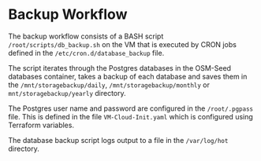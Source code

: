 # Backup Workflow

The backup workflow consists of a BASH script `/root/scripts/db_backup.sh` on the VM that is executed by CRON jobs defined in the `/etc/cron.d/database_backup` file.

The script iterates through the Postgres databases in the OSM-Seed databases container, takes a backup of each database and saves them in the `/mnt/storagebackup/daily`, `/mnt/storagebackup/monthly` or `mnt/storagebackup/yearly` directory.

The Postgres user name and password are configured in the `/root/.pgpass` file. This is defined in the file `VM-Cloud-Init.yaml` which is configured using Terraform variables.

The database backup script logs output to a file in the `/var/log/hot` directory.
